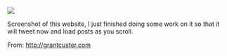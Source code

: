 ![](https://db-feed.s3.amazonaws.com/legacy/Screen_Shot_2016-08-14_at_10_20_53_PM-1471227846257.png)

Screenshot of this website, I just finished doing some work on it so that it will tweet now and load posts as you scroll.

From: http://grantcuster.com